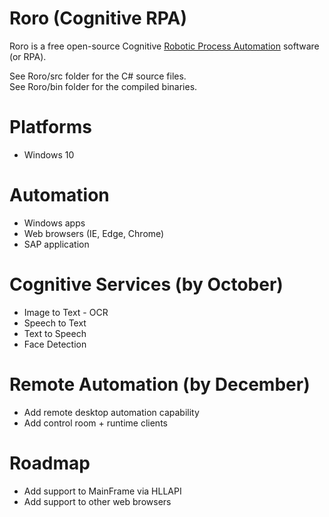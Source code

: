 # Roro (Cognitive RPA)

Roro is a free open-source Cognitive <A HREF="https://en.wikipedia.org/wiki/Robotic_process_automation">Robotic Process Automation</A> software (or RPA).

See Roro/src folder for the C# source files.<BR>
See Roro/bin folder for the compiled binaries.<BR>

# Platforms
+ Windows 10

# Automation
+ Windows apps
+ Web browsers (IE, Edge, Chrome)
+ SAP application

# Cognitive Services (by October)
+ Image to Text - OCR
+ Speech to Text
+ Text to Speech
+ Face Detection

# Remote Automation (by December)
+ Add remote desktop automation capability
+ Add control room + runtime clients

# Roadmap
+ Add support to MainFrame via HLLAPI
+ Add support to other web browsers
